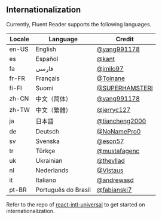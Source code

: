 ## Internationalization

Currently, Fluent Reader supports the following languages.

| Locale | Language | Credit |
| --- | --- | --- |
| en-US | English | [@yang991178](https://github.com/yang991178) |
| es | Español | [@kant](https://github.com/kant) |
| fa | فارسی | [@jmilo97](https://github.com/jmilo97) |
| fr-FR | Français | [@Toinane](https://github.com/Toinane) |
| fi-FI | Suomi | [@SUPERHAMSTERI](https://github.com/SUPERHAMSTERI) |
| zh-CN | 中文（简体） | [@yang991178](https://github.com/yang991178) |
| zh-TW | 中文（繁體） | [@jerryc127](https://github.com/jerryc127) |
| ja | 日本語 | [@tiancheng2000](https://github.com/tiancheng2000) |
| de | Deutsch | [@NoNamePro0](https://github.com/NoNamePro0) |
| sv | Svenska | [@eson57](https://github.com/eson57) |
| tr | Türkçe | [@mustafagenc](https://github.com/mustafagenc) |
| uk | Ukrainian | [@thevllad](https://github.com/thevllad) |
| nl | Nederlands | [@Vistaus](https://github.com/Vistaus) |
| it | Italiano | [@andrewasd](https://github.com/andrewasd) |
| pt-BR | Português do Brasil | [@fabianski7](https://github.com/fabianski7) |

Refer to the repo of [react-intl-universal](https://github.com/alibaba/react-intl-universal) to get started on internationalization. 
